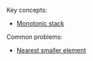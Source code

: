 Key concepts:
- [Monotonic stack](https://chat.openai.com/?prompt=What%20is%20a%20monotonic%20stack?)

Common problems:
- [Nearest smaller element](https://chat.openai.com/?prompt=Write%20down%20the%20steps%20of%20the%20algorithm%20for%20solving%20the%20problem%20of%20finding%20the%20nearest%20smaller%20element%20(the%20%EF%AC%81rst%20smaller%20element%20that%20precedes%20the%20element%20in%20the%20array)%20for%20each%20array%20element%20using%20a%20monotonic%20stack)
